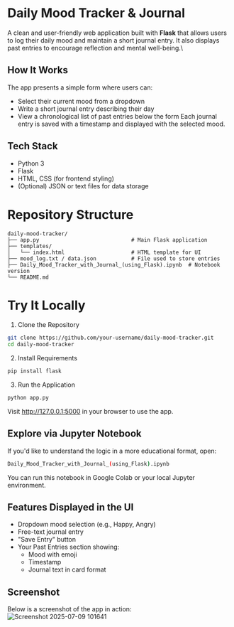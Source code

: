 # Daily Mood Tracker & Journal
A clean and user-friendly web application built with **Flask** that allows users to log their daily mood and maintain a short journal entry. It also displays past entries to encourage reflection and mental well-being.\

## How It Works
The app presents a simple form where users can:
- Select their current mood from a dropdown
- Write a short journal entry describing their day
- View a chronological list of past entries below the form
Each journal entry is saved with a timestamp and displayed with the selected mood.

## Tech Stack
- Python 3
- Flask
- HTML, CSS (for frontend styling)
- (Optional) JSON or text files for data storage

# Repository Structure
```plaintext
daily-mood-tracker/
├── app.py                             # Main Flask application
├── templates/
│   └── index.html                     # HTML template for UI
├── mood_log.txt / data.json           # File used to store entries
├── Daily_Mood_Tracker_with_Journal_(using_Flask).ipynb  # Notebook version
└── README.md
```

# Try It Locally
1. Clone the Repository
```bash
git clone https://github.com/your-username/daily-mood-tracker.git
cd daily-mood-tracker
```
2. Install Requirements
```bash
pip install flask
```
3. Run the Application
```bash
python app.py
```
Visit http://127.0.0.1:5000 in your browser to use the app.

## Explore via Jupyter Notebook
If you'd like to understand the logic in a more educational format, open:

```bash
Daily_Mood_Tracker_with_Journal_(using_Flask).ipynb
```
You can run this notebook in Google Colab or your local Jupyter environment.

## Features Displayed in the UI
- Dropdown mood selection (e.g., Happy, Angry)
- Free-text journal entry
- "Save Entry" button
- Your Past Entries section showing:
  - Mood with emoji
  - Timestamp
  - Journal text in card format

## Screenshot
Below is a screenshot of the app in action:
![Screenshot 2025-07-09 101641](https://github.com/user-attachments/assets/bd9465b5-3d2e-42a1-bddf-0a70a432e83d)
